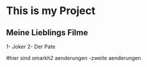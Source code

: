 # This is my Project

## Meine Lieblings Filme
1- Joker
2- Der Pate


#hier sind omarkh2 aenderungen
-zweite aenderungen
